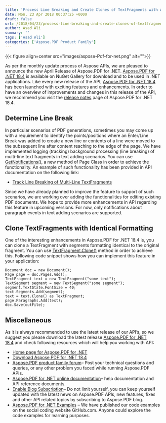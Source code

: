 ```yaml
---
title: 'Process Line Breaking and Create Clones of TextFragments with Aspose.PDF for .NET 18.4'
date: Mon, 23 Apr 2018 00:37:25 +0000
draft: false
url: /2018/04/23/process-line-breaking-and-create-clones-of-textfragments-with-aspose.pdf-for-.net-18.4/
author: Asad Ali
summary: ''
tags: ['Asad Ali']
categories: ['Aspose.PDF Product Family']
---
```




{{< figure align=center src="images/aspose-Pdf-for-net.png" alt="">}}


As per the monthly update process of Aspose APIs, we are pleased to announce the new April Release of Aspose.PDF for .NET. [Aspose.PDF for .NET 18.4][1] is available on NuGet Gallery for download and to be used in .NET applications. Like every new release of the API, [Aspose.PDF for .NET 18.4][2] has been launched with exciting features and enhancements. In order to have an overview of improvements and changes in this release of the API, we recommend you visit the [release notes][3] page of Aspose.PDF for .NET 18.4.

## Determine Line Break

In particular scenarios of PDF generations, sometimes you may come up with a requirement to identify the points/positions where an Enter/Line Break was added to create a new line or contents of a line were moved to the subsequent line after content reaching to the edge of the page. We have implemented logging (tracking) background processing (line breaking) of multi-line text fragments in text adding scenarios. You can use [GetNotifications()][4], a new method of Page Class in order to achieve the functionality. An example of such functionality has been provided in API documentation on the following link:

*   [Track Line Breaking of Multi-Line TextFragments][5]

Since we have already planned to improve the feature to support of such scenarios, we are working over adding the functionalities for editing existing PDF documents. We hope to provide more enhancements in API regarding this feature in upcoming versions. For now, only notifications about paragraph events in text adding scenarios are supported.

## Clone TextFragments with Identical Formatting

One of the interesting enhancements in Aspose.PDF for .NET 18.4 is, you can clone a TextFragment with segments formatting identical to the original fragment. You can use [TextFragment.Clone()][6] method in order to achieve this. Following code snippet shows how you can implement this feature in your application:

```
Document doc = new Document();
Page page = doc.Pages.Add();
TextFragment text = new TextFragment("some text");
TextSegment segment = new TextSegment("some segment");
segment.TextState.FontSize = 40;
text.Segments.Add(segment);
text = text.Clone() as TextFragment;
page.Paragraphs.Add(text);
doc.Save(outFile);
```

## Miscellaneous

As it is always recommended to use the latest release of our API’s, so we suggest you please download the latest release [Aspose.PDF for .NET 18.4][7] and check following resources which will help you working with API:

*   [Home page for Aspose.PDF for .NET][8]
*   [Download Aspose.PDF for .NET 18.4][9]
*   [Aspose.PDF product family forum][10]– Post your technical questions and queries, or any other problem you faced while running Aspose.PDF APIs.
*   [Aspose.PDF for .NET online documentation][11]– help documentation and API reference documents.
*   [Enable Blog Subscription][12]– Do not limit yourself, you can keep yourself updated with the latest news on Aspose.PDF APIs, new features, fixes and other API related topics by subscribing to Aspose.PDF blog.
*   [Aspose.PDF for .NET Examples][13] – We have published our code examples on the social coding website GitHub.com. Anyone could explore the code examples for learning purposes.




[1]: https://www.nuget.org/packages/Aspose.Pdf/18.4.1
[2]: https://www.nuget.org/packages/Aspose.Pdf/18.4.1
[3]: https://docs.aspose.com/display/pdfnet/Aspose.PDF+for+.NET+18.4+Release+Notes
[4]: https://apireference.aspose.com/net/pdf/aspose.pdf/page/methods/getnotifications
[5]: https://docs.aspose.com/display/pdfnet/Determine+Line+Break#DetermineLineBreak-TrackLineBreakingofMulti-LineTextFragment
[6]: https://apireference.aspose.com/net/pdf/aspose.pdf.text/textfragment/methods/clone
[7]: https://www.nuget.org/packages/Aspose.Pdf/18.4.1
[8]: https://products.aspose.com/pdf/net
[9]: https://www.nuget.org/packages/Aspose.Pdf/18.4.1
[10]: https://forums.aspose.com/c/pdf
[11]: https://docs.aspose.com/display/pdfnet/Home
[12]: https://blog.aspose.com/category/aspose-products/aspose-pdf-product-family/
[13]: https://github.com/aspose-pdf/Aspose.PDF-for-.NET




